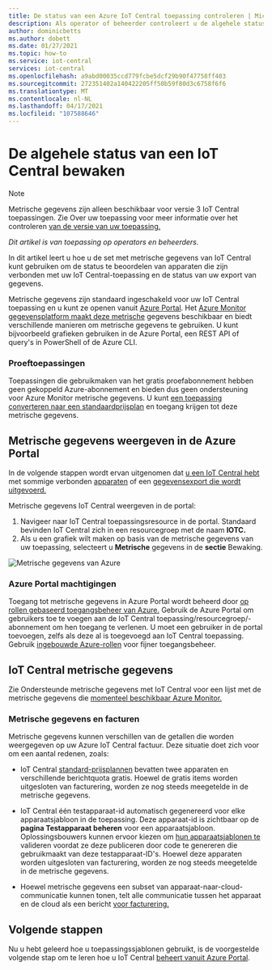 ```yaml
---
title: De status van een Azure IoT Central toepassing controleren | Microsoft Docs
description: Als operator of beheerder controleert u de algehele status van de apparaten die zijn verbonden met uw IoT Central toepassing.
author: dominicbetts
ms.author: dobett
ms.date: 01/27/2021
ms.topic: how-to
ms.service: iot-central
services: iot-central
ms.openlocfilehash: a9abd00035ccd779fcbe5dcf29b90f47758ff403
ms.sourcegitcommit: 272351402a140422205ff50b59f80d3c6758f6f6
ms.translationtype: MT
ms.contentlocale: nl-NL
ms.lasthandoff: 04/17/2021
ms.locfileid: "107588646"
---
```

# <a name="monitor-the-overall-health-of-an-iot-central-application"></a>De algehele status van een IoT Central bewaken

> [!NOTE]
> Metrische gegevens zijn alleen beschikbaar voor versie 3 IoT Central toepassingen. Zie Over uw toepassing voor meer informatie over het controleren [van de versie van uw toepassing.](./howto-get-app-info.md)

*Dit artikel is van toepassing op operators en beheerders.*

In dit artikel leert u hoe u de set met metrische gegevens van IoT Central kunt gebruiken om de status te beoordelen van apparaten die zijn verbonden met uw IoT Central-toepassing en de status van uw export van gegevens.

Metrische gegevens zijn standaard ingeschakeld voor uw IoT Central toepassing en u kunt ze openen vanuit [Azure Portal](https://portal.azure.com/). Het [Azure Monitor gegevensplatform maakt deze metrische](../../azure-monitor/essentials/data-platform-metrics.md) gegevens beschikbaar en biedt verschillende manieren om metrische gegevens te gebruiken. U kunt bijvoorbeeld grafieken gebruiken in de Azure Portal, een REST API of query's in PowerShell of de Azure CLI.

### <a name="trial-applications"></a>Proeftoepassingen

Toepassingen die gebruikmaken van het gratis proefabonnement hebben geen gekoppeld Azure-abonnement en bieden dus geen ondersteuning voor Azure Monitor metrische gegevens. U kunt [een toepassing converteren naar een standaardprijsplan](./howto-view-bill.md#move-from-free-to-standard-pricing-plan) en toegang krijgen tot deze metrische gegevens.

## <a name="view-metrics-in-the-azure-portal"></a>Metrische gegevens weergeven in de Azure Portal

In de volgende stappen wordt ervan uitgenomen dat [u een IoT Central hebt](./quick-deploy-iot-central.md) met sommige verbonden [apparaten](./tutorial-connect-device.md) of een [gegevensexport die wordt uitgevoerd.](howto-export-data.md)

Metrische gegevens IoT Central weergeven in de portal:

1. Navigeer naar IoT Central toepassingsresource in de portal. Standaard bevinden IoT Central zich in een resourcegroep met de naam **IOTC.**
1. Als u een grafiek wilt maken op basis van de metrische gegevens van uw toepassing, selecteert u **Metrische** gegevens in de **sectie** Bewaking.

![Metrische gegevens van Azure](media/howto-monitor-application-health/metrics.png)

### <a name="azure-portal-permissions"></a>Azure Portal machtigingen

Toegang tot metrische gegevens in Azure Portal wordt beheerd door [op rollen gebaseerd toegangsbeheer van Azure.](../../role-based-access-control/overview.md) Gebruik de Azure Portal om gebruikers toe te voegen aan de IoT Central toepassing/resourcegroep/-abonnement om hen toegang te verlenen. U moet een gebruiker in de portal toevoegen, zelfs als deze al is toegevoegd aan IoT Central toepassing. Gebruik [ingebouwde Azure-rollen](../../role-based-access-control/built-in-roles.md) voor fijner toegangsbeheer.

## <a name="iot-central-metrics"></a>IoT Central metrische gegevens

Zie Ondersteunde metrische gegevens met IoT Central voor een lijst met de metrische gegevens die [momenteel beschikbaar Azure Monitor.](../../azure-monitor/essentials/metrics-supported.md#microsoftiotcentraliotapps)

### <a name="metrics-and-invoices"></a>Metrische gegevens en facturen

Metrische gegevens kunnen verschillen van de getallen die worden weergegeven op uw Azure IoT Central factuur. Deze situatie doet zich voor om een aantal redenen, zoals:

- IoT Central [standard-prijsplannen](https://azure.microsoft.com/pricing/details/iot-central/) bevatten twee apparaten en verschillende berichtquota gratis. Hoewel de gratis items worden uitgesloten van facturering, worden ze nog steeds meegetelde in de metrische gegevens.

- IoT Central één testapparaat-id automatisch gegenereerd voor elke apparaatsjabloon in de toepassing. Deze apparaat-id is zichtbaar op de **pagina Testapparaat beheren** voor een apparaatsjabloon. Oplossingsbouwers kunnen ervoor kiezen om [hun apparaatsjablonen te](./overview-iot-central.md#connect-devices) valideren voordat ze deze publiceren door code te genereren die gebruikmaakt van deze testapparaat-ID's. Hoewel deze apparaten worden uitgesloten van facturering, worden ze nog steeds meegetelde in de metrische gegevens.

- Hoewel metrische gegevens een subset van apparaat-naar-cloud-communicatie kunnen tonen, telt alle communicatie tussen het apparaat en de cloud als een bericht [voor facturering.](https://azure.microsoft.com/pricing/details/iot-central/)

## <a name="next-steps"></a>Volgende stappen

Nu u hebt geleerd hoe u toepassingssjablonen gebruikt, is de voorgestelde volgende stap om te leren hoe u IoT Central [beheert vanuit Azure Portal](howto-manage-iot-central-from-portal.md).